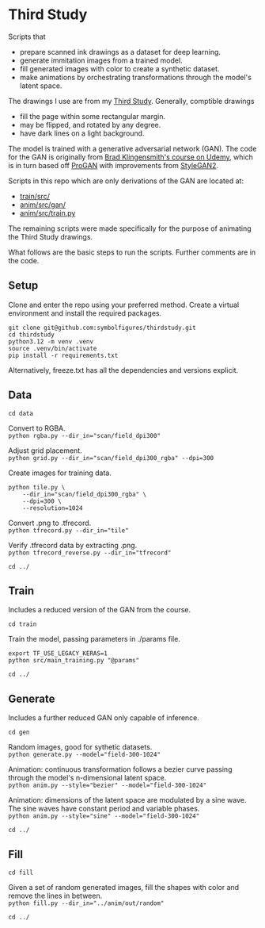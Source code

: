 # Third Study

Scripts that 
- prepare scanned ink drawings as a dataset for deep learning.
- generate immitation images from a trained model.
- fill generated images with color to create a synthetic dataset.
- make animations by orchestrating transformations through the model's latent space.

The drawings I use are from my [Third Study](https://symbolfigures.io/thirdstudy.html). Generally, comptible drawings
- fill the page within some rectangular margin.
- may be flipped, and rotated by any degree.
- have dark lines on a light background.

The model is trained with a generative adversarial network (GAN). The code for the GAN is originally from [Brad Klingensmith's course on Udemy](https://www.udemy.com/course/high-resolution-generative-adversarial-networks), which is in turn based off [ProGAN](https://arxiv.org/abs/1710.10196) with improvements from [StyleGAN2](https://arxiv.org/abs/1912.04958).

Scripts in this repo which are only derivations of the GAN are located at:
- [train/src/](train/src/)
- [anim/src/gan/](anim/src/gan/)
- [anim/src/train.py](anim/src/train.py)

The remaining scripts were made specifically for the purpose of animating the Third Study drawings.

What follows are the basic steps to run the scripts. Further comments are in the code.

## Setup

Clone and enter the repo using your preferred method. Create a virtual environment and install the required packages.

```
git clone git@github.com:symbolfigures/thirdstudy.git
cd thirdstudy
python3.12 -m venv .venv
source .venv/bin/activate
pip install -r requirements.txt
```

Alternatively, freeze.txt has all the dependencies and versions explicit.

## Data

`cd data`

Convert to RGBA.  
`python rgba.py --dir_in="scan/field_dpi300"`

Adjust grid placement.  
`python grid.py --dir_in="scan/field_dpi300_rgba" --dpi=300`

Create images for training data.  
```
python tile.py \
	--dir_in="scan/field_dpi300_rgba" \
	--dpi=300 \
	--resolution=1024
```

Convert .png to .tfrecord.  
`python tfrecord.py --dir_in="tile"`

Verify .tfrecord data by extracting .png.  
`python tfrecord_reverse.py --dir_in="tfrecord"`

`cd ../`

## Train

Includes a reduced version of the GAN from the course.

`cd train`

Train the model, passing parameters in ./params file.
```
export TF_USE_LEGACY_KERAS=1
python src/main_training.py "@params"
```

`cd ../`

## Generate

Includes a further reduced GAN only capable of inference.

`cd gen`

Random images, good for sythetic datasets.  
`python generate.py --model="field-300-1024"`

Animation: continuous transformation follows a bezier curve passing through the model's n-dimensional latent space.  
`python anim.py --style="bezier" --model="field-300-1024"`

Animation: dimensions of the latent space are modulated by a sine wave. The sine waves have constant period and variable phases.  
`python anim.py --style="sine" --model="field-300-1024"`

`cd ../`

## Fill

`cd fill`

Given a set of random generated images, fill the shapes with color and remove the lines in between.  
`python fill.py --dir_in="../anim/out/random"`

`cd ../`























